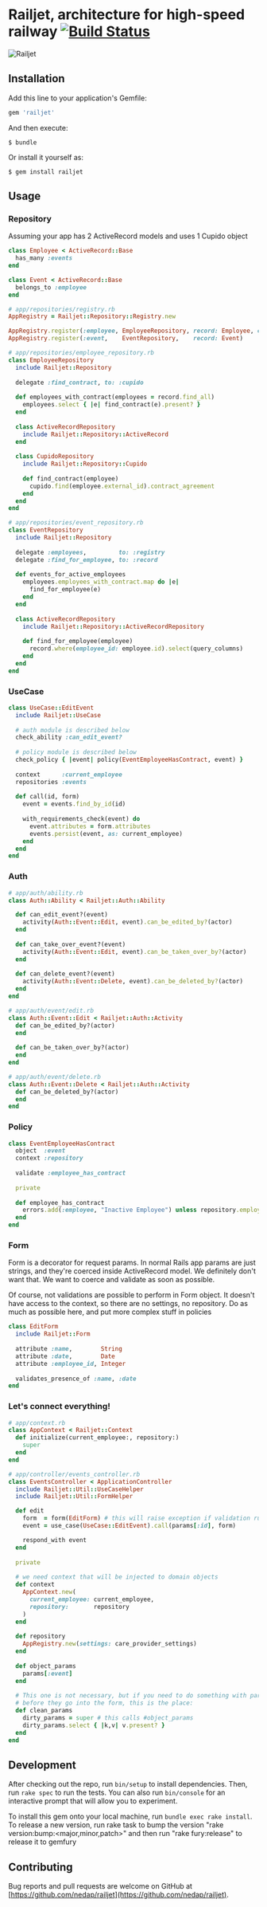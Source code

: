 # Railjet, architecture for high-speed railway   [![Build Status](https://travis-ci.com/nedap/railjet.svg?token=sx7KNHQkbW5qxVMs4wKk&branch=master)](https://travis-ci.com/nedap/railjet)

![Railjet](https://www.swisspasses.com/railpass/popup/railjet/slideshow/RailJet-Zuerich-St.-Anton-Transfer-Ticket-from-Swisspasses.com.jpg)

## Installation

Add this line to your application's Gemfile:

```ruby
gem 'railjet'
```

And then execute:

    $ bundle

Or install it yourself as:

    $ gem install railjet

## Usage

### Repository

Assuming your app has 2 ActiveRecord models and uses 1 Cupido object

```ruby
class Employee < ActiveRecord::Base
  has_many :events
end

class Event < ActiveRecord::Base
  belongs_to :employee
end
```

```ruby
# app/repositories/registry.rb
AppRegistry = Railjet::Repository::Registry.new

AppRegistry.register(:employee, EmployeeRepository, record: Employee, cupido: Cupido::Employee)
AppRegistry.register(:event,    EventRepository,    record: Event)
```

```ruby
# app/repositories/employee_repository.rb
class EmployeeRepository
  include Railjet::Repository
  
  delegate :find_contract, to: :cupido
  
  def employees_with_contract(employees = record.find_all)
    employees.select { |e| find_contract(e).present? }
  end
  
  class ActiveRecordRepository
    include Railjet::Repository::ActiveRecord    
  end
  
  class CupidoRepository
    include Railjet::Repository::Cupido
    
    def find_contract(employee)
      cupido.find(employee.external_id).contract_agreement
    end
  end
end

# app/repositories/event_repository.rb
class EventRepository
  include Railjet::Repository
  
  delegate :employees,         to: :registry
  delegate :find_for_employee, to: :record
  
  def events_for_active_employees
    employees.employees_with_contract.map do |e|
      find_for_employee(e)
    end
  end
  
  class ActiveRecordRepository
    include Railjet::Repository::ActiveRecordRepository
    
    def find_for_employee(employee)
      record.where(employee_id: employee.id).select(query_columns)
    end
  end
end
```

### UseCase

```ruby
class UseCase::EditEvent
  include Railjet::UseCase
  
  # auth module is described below
  check_ability :can_edit_event?  
  
  # policy module is described below
  check_policy { |event| policy(EventEmployeeHasContract, event) } 
  
  context      :current_employee
  repositories :events
  
  def call(id, form)
    event = events.find_by_id(id)
    
    with_requirements_check(event) do
      event.attributes = form.attributes
      events.persist(event, as: current_employee)
    end
  end
end
```

### Auth
```ruby
# app/auth/ability.rb
class Auth::Ability < Railjet::Auth::Ability

  def can_edit_event?(event)
    activity(Auth::Event::Edit, event).can_be_edited_by?(actor)
  end
  
  def can_take_over_event?(event)
    activity(Auth::Event::Edit, event).can_be_taken_over_by?(actor)
  end
  
  def can_delete_event?(event)
    activity(Auth::Event::Delete, event).can_be_deleted_by?(actor)
  end
end
```

```ruby
# app/auth/event/edit.rb
class Auth::Event::Edit < Railjet::Auth::Activity
  def can_be_edited_by?(actor)
  end
  
  def can_be_taken_over_by?(actor)
  end
end

# app/auth/event/delete.rb
class Auth::Event::Delete < Railjet::Auth::Activity
  def can_be_deleted_by?(actor)
  end
end
```

### Policy

```ruby
class EventEmployeeHasContract
  object  :event
  context :repository
  
  validate :employee_has_contract
  
  private
  
  def employee_has_contract
    errors.add(:employee, "Inactive Employee") unless repository.employees.find_contract(event.employee)
  end
end
```

### Form

Form is a decorator for request params.
In normal Rails app params are just strings, and they're coerced inside ActiveRecord model. We definitely don't want that. We want to coerce and validate as soon as possible.

Of course, not validations are possible to perform in Form object. It doesn't have access to the context, so there are no settings, no repository. Do as much as possible here, and put more complex stuff in policies

```ruby
class EditForm
  include Railjet::Form
  
  attribute :name,        String
  attribute :date,        Date
  attribute :employee_id, Integer
  
  validates_presence_of :name, :date
end
```

### Let's connect everything!

```ruby
# app/context.rb
class AppContext < Railjet::Context
  def initialize(current_employee:, repository:)
    super
  end
end
```

```ruby
# app/controller/events_controller.rb
class EventsController < ApplicationController
  include Railjet::Util::UseCaseHelper
  include Railjet::Util::FormHelper

  def edit
    form  = form(EditForm) # this will raise exception if validation rules are not met
    event = use_case(UseCase::EditEvent).call(params[:id], form)

    respond_with event
  end
  
  private
  
  # we need context that will be injected to domain objects
  def context
    AppContext.new(
      current_employee: current_employee,
      repository:       repository
    )
  end
  
  def repository
    AppRegistry.new(settings: care_provider_settings)
  end
  
  def object_params
    params[:event]
  end
  
  # This one is not necessary, but if you need to do something with params
  # before they go into the form, this is the place:
  def clean_params
    dirty_params = super # this calls #object_params
    dirty_params.select { |k,v| v.present? }
  end
end
```

## Development

After checking out the repo, run `bin/setup` to install dependencies. Then, run `rake spec` to run the tests. You can also run `bin/console` for an interactive prompt that will allow you to experiment.

To install this gem onto your local machine, run `bundle exec rake install`. To release a new version, run rake task to bump the version "rake version:bump:<major,minor,patch>" and then run "rake fury:release" to release it to gemfury

## Contributing

Bug reports and pull requests are welcome on GitHub at [https://github.com/nedap/railjet](https://github.com/nedap/railjet).

